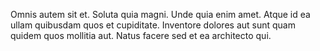 Omnis autem sit et. Soluta quia magni. Unde quia enim amet. Atque id ea ullam quibusdam quos et cupiditate. Inventore dolores aut sunt quam quidem quos mollitia aut. Natus facere sed et ea architecto qui.
